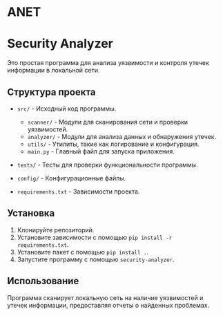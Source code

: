 # ANET
# Security Analyzer

Это простая программа для анализа уязвимости и контроля утечек информации в локальной сети. 

## Структура проекта

- `src/` - Исходный код программы.
  - `scanner/` - Модули для сканирования сети и проверки уязвимостей.
  - `analyzer/` - Модули для анализа данных и обнаружения утечек.
  - `utils/` - Утилиты, такие как логирование и конфигурация.
  - `main.py` - Главный файл для запуска приложения.
  
- `tests/` - Тесты для проверки функциональности программы.

- `config/` - Конфигурационные файлы.

- `requirements.txt` - Зависимости проекта.

## Установка

1. Клонируйте репозиторий.
2. Установите зависимости с помощью `pip install -r requirements.txt`.
3. Установите пакет с помощью `pip install .`.
4. Запустите программу с помощью `security-analyzer`.

## Использование

Программа сканирует локальную сеть на наличие уязвимостей и утечек информации, предоставляя отчеты о найденных проблемах.
